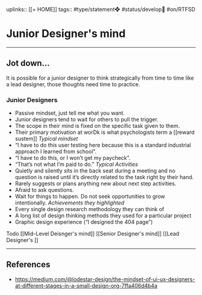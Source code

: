 uplinks:: [[+ HOME]]
tags:: #type/statement❖ #status/develop🔧  #on/RTFSD 

# Junior Designer's mind
---
## Jot down...
It is possible for a junior designer to think strategically from time to time like a lead designer, those thoughts need time to practice.

### Junior Designers
- Passive mindset, just tell me what you want.
- Junior designers tend to wait for others to pull the trigger.
- The scope in their mind is fixed on the specific task given to them.
- Their primary motivation at worDk is what psychologists term a [[reward sustem]] 
*Typical mindset*
- “I have to do this user testing here because this is a standard industrial approach I learned from school”.
- “I have to do this, or I won’t get my paycheck”.
- “That’s not what I’m paid to do.”
*Typical Activities*
- Quietly and silently sits in the back seat during a meeting and no question is raised until it’s directly related to the task right by their hand.
- Rarely suggests or plans anything new about next step activities.
- Afraid to ask questions.
- Wait for things to happen. Do not seek opportunities to grow intentionally.
*Achievements they highlighted*
- Every single design research methodology they can think of
- A long list of design thinking methods they used for a particular project
- Graphic design experience (“I designed the 404 page”) 

Todo
[[Mid-Level Deisnger's mind]]
[[Senior Designer's mind]]
[[Lead Designer's ]]

---
## References
- https://medium.com/@lodestar-design/the-mindset-of-ui-ux-designers-at-different-stages-in-a-small-design-org-7ffa406d4b4a